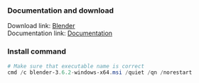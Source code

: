 ### Documentation and download
Download link: [Blender](https://www.blender.org/) <br />
Documentation link: [Documentation](https://docs.blender.org/manual/en/latest/getting_started/installing/windows.html#install-from-windows-installer-file)

### Install command
```powershell
# Make sure that executable name is correct
cmd /c blender-3.6.2-windows-x64.msi /quiet /qn /norestart
```
